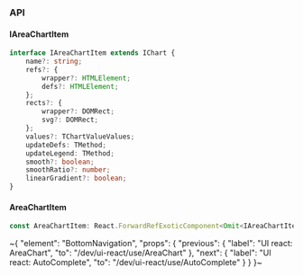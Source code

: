 

### API

#### IAreaChartItem

```ts
interface IAreaChartItem extends IChart {
    name?: string;
    refs?: {
        wrapper?: HTMLElement;
        defs?: HTMLElement;
    };
    rects?: {
        wrapper?: DOMRect;
        svg?: DOMRect;
    };
    values?: TChartValueValues;
    updateDefs: TMethod;
    updateLegend: TMethod;
    smooth?: boolean;
    smoothRatio?: number;
    linearGradient?: boolean;
}
```

#### AreaChartItem

```ts
const AreaChartItem: React.ForwardRefExoticComponent<Omit<IAreaChartItem, "ref"> & React.RefAttributes<unknown>>;
```


~{
  "element": "BottomNavigation",
  "props": {
    "previous": {
      "label": "UI react: AreaChart",
      "to": "/dev/ui-react/use/AreaChart"
    },
    "next": {
      "label": "UI react: AutoComplete",
      "to": "/dev/ui-react/use/AutoComplete"
    }
  }
}~
